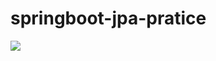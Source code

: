 # springboot-jpa-pratice
<meta http-equiv="Content-Type" content="text/html; charset=UTF-8" />
<img src="C:\Users\이영환\Desktop\project\git_hub\springboot-jpa1.png">
